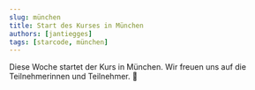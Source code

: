 ```yaml
---
slug: münchen
title: Start des Kurses in München
authors: [jantiegges]
tags: [starcode, münchen]
---
```


Diese Woche startet der Kurs in München. Wir freuen uns auf die Teilnehmerinnen und Teilnehmer. 🎉
